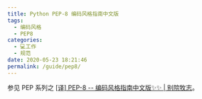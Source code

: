```yaml
---
title: Python PEP-8 编码风格指南中文版
tags: 
  - 编码风格
  - PEP8
categories: 
  - 💻工作
  - 规范
date: 2020-05-23 18:21:46
permalink: /guide/pep8/
---
```


参见 PEP 系列之 [[译] PEP-8 -- 编码风格指南中文版✨✨ | 别院牧志](/peps/pep-0008/)。
